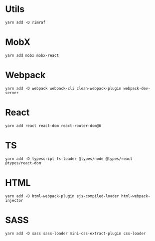 # Utils
```
yarn add -D rimraf
```

# MobX
```
yarn add mobx mobx-react
```

# Webpack
```
yarn add -D webpack webpack-cli clean-webpack-plugin webpack-dev-server 
```

# React
```
yarn add react react-dom react-router-dom@6
```

# TS
```
yarn add -D typescript ts-loader @types/node @types/react @types/react-dom
```

# HTML
```
yarn add -D html-webpack-plugin ejs-compiled-loader html-webpack-injector
``` 

# SASS
```
yarn add -D sass sass-loader mini-css-extract-plugin css-loader
```